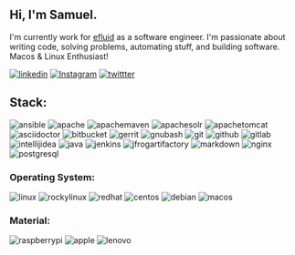 ## Hi, I'm Samuel.

I'm currently work for [efluid](https://www.efluid.com) as a software engineer.
I'm passionate about writing code, solving problems, automating stuff, and building software.
Macos & Linux Enthusiast!

[![linkedin](https://img.shields.io/badge/LinkedIn-blue?style=plastic&logo=linkedin)](https://www.linkedin.com/in/marcaille/)
[![Instagram](https://img.shields.io/badge/Instagram-c13584?style=plastic&labelColor=white&logo=instagram)](https://www.instagram.com/mihntolva/)
[![twittter](https://img.shields.io/badge/Twitter-blue?style=plastic&logo=twitter&labelColor=white)](https://www.twitter.com/MhinTolva/)

## Stack:

![ansible](https://img.shields.io/badge/-Ansible-333333?style=for-the-badge&logo=ansible)
![apache](https://img.shields.io/badge/-Apache-333333?style=for-the-badge&logo=apache)
![apachemaven](https://img.shields.io/badge/-Apache%20Maven-333333?style=for-the-badge&logo=apachemaven)
![apachesolr](https://img.shields.io/badge/-Apache%20Solr-333333?style=for-the-badge&logo=apachesolr)
![apachetomcat](https://img.shields.io/badge/-Apache%20Tomcat-333333?style=for-the-badge&logo=apachetomcat)
![asciidoctor](https://img.shields.io/badge/-Asciidoctor-333333?style=for-the-badge&logo=asciidoctor)
![bitbucket](https://img.shields.io/badge/-bitbucket-333333?style=for-the-badge&logo=bitbucket)
![gerrit](https://img.shields.io/badge/-Gerrit-333333?style=for-the-badge&logo=gerrit)
![gnubash](https://img.shields.io/badge/-Bash-333333?style=for-the-badge&logo=gnubash)
![git](https://img.shields.io/badge/-Git-333333?style=for-the-badge&logo=git)
![github](https://img.shields.io/badge/-GitHub-333333?style=for-the-badge&logo=github)
![gitlab](https://img.shields.io/badge/-GitLab-333333?style=for-the-badge&logo=gitlab)
![intellijidea](https://img.shields.io/badge/-IntelliJ%20IDEA-333333?style=for-the-badge&logo=intellijidea)
![java](https://img.shields.io/badge/-Java-333333?style=for-the-badge&logo=java)
![jenkins](https://img.shields.io/badge/-Jenkins-333333?style=for-the-badge&logo=jenkins)
![jfrogartifactory](https://img.shields.io/badge/-Jfrog%20Artifatcory-333333?style=for-the-badge&logo=jfrog)
![markdown](https://img.shields.io/badge/-Markdown-333333?style=for-the-badge&logo=markdown)
![nginx](https://img.shields.io/badge/-NGINX-333333?style=for-the-badge&logo=nginx)
![postgresql](https://img.shields.io/badge/-PostgreSQL-333333?style=for-the-badge&logo=postgresql)

### Operating System:

![linux](https://img.shields.io/badge/-Linux-333333?style=for-the-badge&logo=linux)
![rockylinux](https://img.shields.io/badge/-Rocky%20Linux-333333?style=for-the-badge&logo=rockylinux)
![redhat](https://img.shields.io/badge/-Red%20Hat-333333?style=for-the-badge&logo=redhat)
![centos](https://img.shields.io/badge/-CentOS-333333?style=for-the-badge&logo=centos)
![debian](https://img.shields.io/badge/-Debian-333333?style=for-the-badge&logo=debian)
![macos](https://img.shields.io/badge/-macOS-333333?style=for-the-badge&logo=macos)

### Material:

![raspberrypi](https://img.shields.io/badge/-Raspberry%20Pi-333333?style=for-the-badge&logo=raspberrypi)
![apple](https://img.shields.io/badge/-Apple-333333?style=for-the-badge&logo=apple)
![lenovo](https://img.shields.io/badge/-Lenovo-333333?style=for-the-badge&logo=lenovo)

